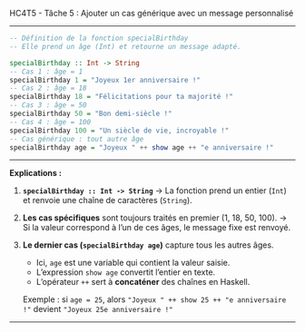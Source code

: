HC4T5 - Tâche 5 : Ajouter un cas générique avec un message personnalisé

---


```haskell
-- Définition de la fonction specialBirthday
-- Elle prend un âge (Int) et retourne un message adapté.

specialBirthday :: Int -> String
-- Cas 1 : âge = 1
specialBirthday 1 = "Joyeux 1er anniversaire !"
-- Cas 2 : âge = 18
specialBirthday 18 = "Félicitations pour ta majorité !"
-- Cas 3 : âge = 50
specialBirthday 50 = "Bon demi-siècle !"
-- Cas 4 : âge = 100
specialBirthday 100 = "Un siècle de vie, incroyable !"
-- Cas générique : tout autre âge
specialBirthday age = "Joyeux " ++ show age ++ "e anniversaire !"
```

---

 **Explications :**

1. **`specialBirthday :: Int -> String`**
   → La fonction prend un entier (`Int`) et renvoie une chaîne de caractères (`String`).

2. **Les cas spécifiques** sont toujours traités en premier (1, 18, 50, 100).
   → Si la valeur correspond à l’un de ces âges, le message fixe est renvoyé.

3. **Le dernier cas (`specialBirthday age`)** capture tous les autres âges.

   * Ici, `age` est une variable qui contient la valeur saisie.
   * L’expression `show age` convertit l’entier en texte.
   * L’opérateur `++` sert à **concaténer** des chaînes en Haskell.

    Exemple : si `age = 25`,
   alors `"Joyeux " ++ show 25 ++ "e anniversaire !"` devient
   `"Joyeux 25e anniversaire !"`

---

